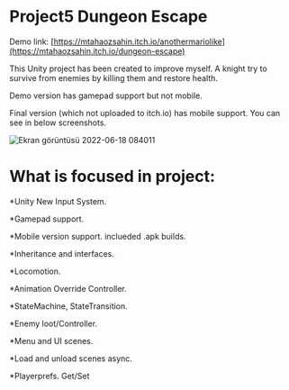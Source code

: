 # Project5 Dungeon Escape
Demo link: [https://mtahaozsahin.itch.io/anothermariolike](https://mtahaozsahin.itch.io/dungeon-escape)

This Unity project has been created to improve myself. A knight try to survive from enemies by killing them and restore health.

Demo version has gamepad support but not mobile.

Final version (which not uploaded to itch.io) has mobile support. You can see in below screenshots.

![Ekran görüntüsü 2022-06-18 084011](https://user-images.githubusercontent.com/87945619/174424725-0dbbcd45-cd6f-432c-a38b-07237bb39a23.png)



# What is focused in project:

*Unity New Input System.

*Gamepad support.

*Mobile version support. inclueded .apk builds.

*Inheritance and interfaces.

*Locomotion.

*Animation Override Controller.

*StateMachine, StateTransition.

*Enemy loot/Controller.

*Menu and UI scenes.

*Load and unload scenes async.

*Playerprefs. Get/Set
